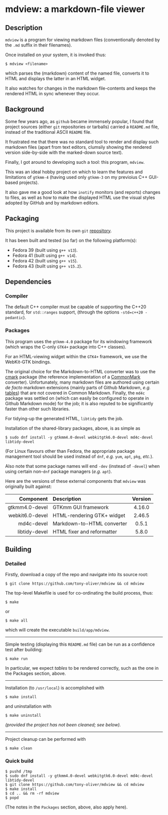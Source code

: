 # mdview: a markdown-file viewer

## Description

`mdview` is a program for viewing markdown files (conventionally denoted by the `.md` suffix in their filenames).

Once installed on your system, it is invoked thus:

```
$ mdview <filename>
```

which parses the (markdown) content of the named file, converts it to HTML and displays the latter in an HTML widget.

It also watches for changes in the markdown file-contents and keeps the rendered HTML in sync whenever they occur.

## Background

Some few years ago, as `github` became immensely popular, I found that project sources (either `git` repositories or
tarballs) carried a `README.md` file, instead of the traditional ASCII `README` file.

It frustrated me that there was no standard tool to render and display such markdown files (apart from text editors,
clumsily showing the rendered version side-by-side with the marked-down source text).

Finally, I got around to developing such a tool: this program, `mdview`.

This was an ideal hobby project on which to learn the features and limitations of `gtkmm-4`
(having used only `gtkmm-3` on my previoius C++ GUI-based projects).

It also gave me a good look at how `inotify` monitors (and reports) changes to files, as well as
how to make the displayed HTML use the visual styles adopted by GitHub and by markdown editors.

## Packaging

This project is available from its own `git` [repository](https://github.com/tony-oliver/mdview).

It has been built and tested (so far) on the following platform(s):

* Fedora 39 (built using `g++ v13`).
* Fedora 41 (built using `g++ v14`).
* Fedora 42 (built using `g++ v15`).
* Fedora 43 (built using `g++ v15.2`).

## Dependencies

### Compiler

The default C++ compiler must be capable of supporting the C++20 standard, for `std::ranges` support,
(through the options `-std=c++20 -pedantic`).

### Packages

This program uses the `gtkmm-4.0` package for its windowing framework (which wraps the C-only `GTK4+` package into C++ classes). 

For an HTML-viewing widget within the `GTK4+` framework, we use the WebKit-GTK bindings.

The original choice for the Markdown-to-HTML converter was to use the [cmark](https://github.com/commonmark/cmark) package
(the reference implementation of a [CommonMark](https://commonmark.org) converter).
Unfortunately, many markdown files are authored using certain *de facto* markdown extensions (mainly parts of Github Markdown, *e.g.*
[tables](https://docs.github.com/en/get-started/writing-on-github/working-with-advanced-formatting/organizing-information-with-tables))
that are not covered in Common Markdown.
Finally, the `md4c` package was settled on (which can easily be configured to operate in Github Markdown mode) for the job;
it is also reputed to be significantly faster than other such libraries.

For tidying-up the generated HTML, `libtidy` gets the job.

Installation of the shared-library packages, above, is as simple as

```
$ sudo dnf install -y gtkmm4.0-devel webkitgtk6.0-devel md4c-devel libtidy-devel
```

(For Linux flavours other than Fedora, the appropriate package management tool should be used
instead of `dnf`, *e.g.* `yum`, `apt`, `pkg`, *etc.*).

Also note that some package names will end `-dev` (instead of `-devel`) when using certain
non-`dnf` package managers (*e.g.* `apt`).

Here are the versions of these external components that `mdview` was originally built against:

| Component 		| Description 					| Version
| ----------------: | :---------------------------- | :-----: 
| gtkmm4.0-devel	| GTKmm GUI framework			| 4.16.0
| webkit6.0-devel 	| HTML-rendering GTK+ widget	| 2.46.5
| md4c-devel 		| Markdown-to-HTML converter	| 0.5.1
| libtidy-devel 	| HTML fixer and reformatter	| 5.8.0

## Building

### Detailed

Firstly, download a copy of the repo and navigate into its source root:

```
$ git clone https://github.com/tony-oliver/mdview && cd mdview
```

The top-level Makefile is used for co-ordinating the build process, thus:

```
$ make
```

or

```
$ make all
```

which will create the executable `build/app/mdview`.

---

Simple testing (displaying this `README.md` file) can be run as a confidence test after building:

```
$ make run
```

In particular, we expect *tables* to be rendered correctly, such as the one
in the Packages section, above.

---

Installation (to `/usr/local`) is accomplished with

```
$ make install
```

and uninstallation with

```
$ make uninstall
```

*(provided the project has not been cleaned; see below).*
 
---

Project cleanup can be performed with

```
$ make clean
```

### Quick build

```
$ pushd /tmp
$ sudo dnf install -y gtkmm4.0-devel webkitgtk6.0-devel md4c-devel libtidy-devel
$ git clone https://github.com/tony-oliver/mdview && cd mdview
$ make install
$ cd .. && rm -rf mdview
$ popd
```

(The notes in the `Packages` section, above, also apply here).

